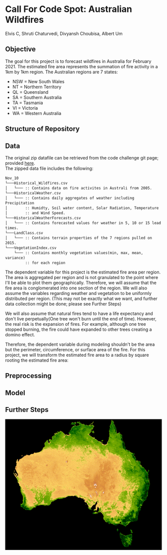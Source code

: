 # Call For Code Spot: Australian Wildfires
Elvis C, Shruti Chaturvedi, Divyansh Choubisa, Albert Um

## Objective
The goal for this project is to forecast wildfires in Australia for February 2021. The estimated fire area represents the summation of fire activity in a 1km by 1km region. The Australian regions are 7 states:
- NSW = New South Wales
- NT = Northern Territory
- QL = Queensland
- SA = Southern Australia
- TA = Tasmania
- VI = Victoria
- WA = Western Australia



## Structure of Repository


## Data
The original zip datafile can be retrieved from the code challenge git page; provided [here](https://github.com/Call-for-Code/Spot-Challenge-Wildfires). <br>
The zipped data file includes the following:

```
Nov_10
└───Historical_Wildfires.csv
│   └─── :: Contains data on fire activites in Australi from 2005.
└───HistoricalWeather.csv
│   └─── :: Contains daily aggregates of weather including Precipitation
│        :: Humidty, Soil water content, Solar Radiation, Temperature
│        :: and Wind Speed.
└───HistoricalWeatherForecasts.csv
│   └─── :: Contains forecasted values for weather in 5, 10 or 15 lead times.
└───LandClass.csv
│   └─── :: Contains terrain properties of the 7 regions pulled on 2015.
└───VegetationIndex.csv
    └─── :: Contains monthly vegetation values(min, max, mean, variance) 
         :: for each region
```


The dependent variable for this project is the estimated fire area per region. The area is aggregated per region and is not granulated to the point where I'll be able to plot them geographically. Therefore, we will assume that the fire area is conglomerated into one section of the region. We will also assume the variables regarding weather and vegetation to be uniformly distributed per region. 
(This may not be exactly what we want, and further data collection might be done; please see Further Steps)

We will also assume that natural fires tend to have a life expectancy and don't live perpetually(One tree won't burn until the end of time). However, the real risk is the expansion of fires. For example, although one tree stopped burning, the fire could have expanded to other trees creating a domino effect.

Therefore, the dependent variable during modeling shouldn't be the area but the perimeter, circumference, or surface area of the fire. For this project, we will transform the estimated fire area to a radius by square rooting the estimated fire area:



<!-- The distribution of the radii create a power-law-like or log-like distribution and therefore, I will once again transform the y dependent through log transformation. -->



## Preprocessing

## Model


## Further Steps



![2013NDVI](images/Australia2013NDVI.gif)